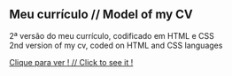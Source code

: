 ## Meu currículo // Model of my CV 

   2ª versão do meu currículo, codificado em HTML e CSS <br>
   2nd version of my cv, coded on HTML and CSS languages <br>
   
 [Clique para ver ! // Click to see it !](http://cvexample.atwebpages.com/)
   





